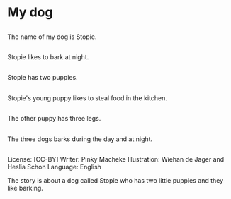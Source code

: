 # My dog

##
The name of my dog is
Stopie.

##
Stopie likes to bark at
night.

##
Stopie has two puppies.

##
Stopie's young puppy
likes to steal food in the
kitchen.

##
The other puppy has
three legs.

##
The three dogs barks
during the day and at
night.

##
License: [CC-BY]
Writer: Pinky Macheke
Illustration: Wiehan de Jager and Heslia Schon
Language: English

The story is about a dog called
Stopie who has two little puppies
and they like barking.
